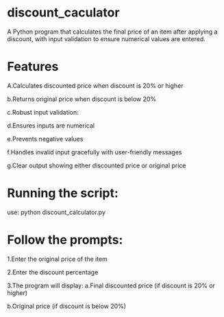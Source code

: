 # discount_caculator
A Python program that calculates the final price of an item after applying a discount, with input validation to ensure numerical values are entered.

# Features
A.Calculates discounted price when discount is 20% or higher

b.Returns original price when discount is below 20%

c.Robust input validation:

d.Ensures inputs are numerical

e.Prevents negative values

f.Handles invalid input gracefully with user-friendly messages

g.Clear output showing either discounted price or original price

# Running the script:

use:   python discount_calculator.py

# Follow the prompts:

1.Enter the original price of the item

2.Enter the discount percentage

3.The program will display:
  a.Final discounted price (if discount is 20% or higher)

  b.Original price (if discount is below 20%)
